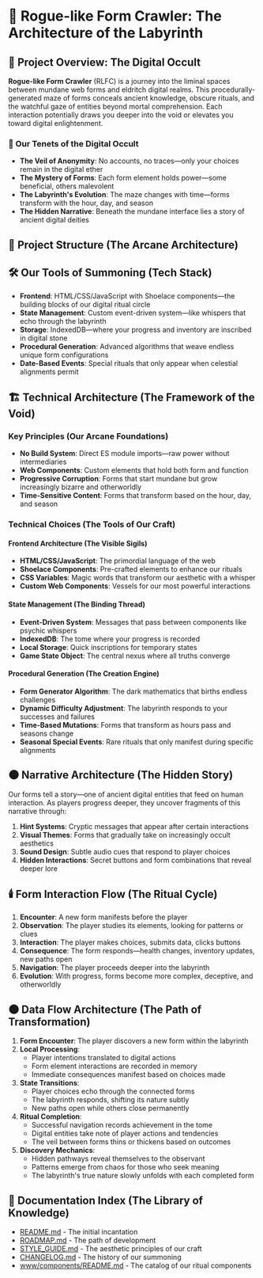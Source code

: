 # 🔮 Rogue-like Form Crawler: The Architecture of the Labyrinth

## 📝 Project Overview: The Digital Occult

**Rogue-like Form Crawler** (RLFC) is a journey into the liminal spaces between mundane web forms and eldritch digital realms. This procedurally-generated maze of forms conceals ancient knowledge, obscure rituals, and the watchful gaze of entities beyond mortal comprehension. Each interaction potentially draws you deeper into the void or elevates you toward digital enlightenment.

### 🧠 Our Tenets of the Digital Occult

-   **The Veil of Anonymity**: No accounts, no traces—only your choices remain in the digital ether
-   **The Mystery of Forms**: Each form element holds power—some beneficial, others malevolent
-   **The Labyrinth's Evolution**: The maze changes with time—forms transform with the hour, day, and season
-   **The Hidden Narrative**: Beneath the mundane interface lies a story of ancient digital deities

## 📐 Project Structure (The Arcane Architecture)

## 🛠️ Our Tools of Summoning (Tech Stack)

-   **Frontend**: HTML/CSS/JavaScript with Shoelace components—the building blocks of our digital ritual circle
-   **State Management**: Custom event-driven system—like whispers that echo through the labyrinth
-   **Storage**: IndexedDB—where your progress and inventory are inscribed in digital stone
-   **Procedural Generation**: Advanced algorithms that weave endless unique form configurations
-   **Date-Based Events**: Special rituals that only appear when celestial alignments permit

## 🏗️ Technical Architecture (The Framework of the Void)

### Key Principles (Our Arcane Foundations)

-   **No Build System**: Direct ES module imports—raw power without intermediaries
-   **Web Components**: Custom elements that hold both form and function
-   **Progressive Corruption**: Forms that start mundane but grow increasingly bizarre and otherworldly
-   **Time-Sensitive Content**: Forms that transform based on the hour, day, and season

### Technical Choices (The Tools of Our Craft)

#### Frontend Architecture (The Visible Sigils)

-   **HTML/CSS/JavaScript**: The primordial language of the web
-   **Shoelace Components**: Pre-crafted elements to enhance our rituals
-   **CSS Variables**: Magic words that transform our aesthetic with a whisper
-   **Custom Web Components**: Vessels for our most powerful interactions

#### State Management (The Binding Thread)

-   **Event-Driven System**: Messages that pass between components like psychic whispers
-   **IndexedDB**: The tome where your progress is recorded
-   **Local Storage**: Quick inscriptions for temporary states
-   **Game State Object**: The central nexus where all truths converge

#### Procedural Generation (The Creation Engine)

-   **Form Generator Algorithm**: The dark mathematics that births endless challenges
-   **Dynamic Difficulty Adjustment**: The labyrinth responds to your successes and failures
-   **Time-Based Mutations**: Forms that transform as hours pass and seasons change
-   **Seasonal Special Events**: Rare rituals that only manifest during specific alignments

## 🌑 Narrative Architecture (The Hidden Story)

Our forms tell a story—one of ancient digital entities that feed on human interaction. As players progress deeper, they uncover fragments of this narrative through:

1. **Hint Systems**: Cryptic messages that appear after certain interactions
2. **Visual Themes**: Forms that gradually take on increasingly occult aesthetics
3. **Sound Design**: Subtle audio cues that respond to player choices
4. **Hidden Interactions**: Secret buttons and form combinations that reveal deeper lore

## 🕯️ Form Interaction Flow (The Ritual Cycle)

1. **Encounter**: A new form manifests before the player
2. **Observation**: The player studies its elements, looking for patterns or clues
3. **Interaction**: The player makes choices, submits data, clicks buttons
4. **Consequence**: The form responds—health changes, inventory updates, new paths open
5. **Navigation**: The player proceeds deeper into the labyrinth
6. **Evolution**: With progress, forms become more complex, deceptive, and otherworldly

## 🌑 Data Flow Architecture (The Path of Transformation)

1. **Form Encounter**: The player discovers a new form within the labyrinth
2. **Local Processing**:
    - Player intentions translated to digital actions
    - Form element interactions are recorded in memory
    - Immediate consequences manifest based on choices made
3. **State Transitions**:
    - Player choices echo through the connected forms
    - The labyrinth responds, shifting its nature subtly
    - New paths open while others close permanently
4. **Ritual Completion**:
    - Successful navigation records achievement in the tome
    - Digital entities take note of player actions and tendencies
    - The veil between forms thins or thickens based on outcomes
5. **Discovery Mechanics**:
    - Hidden pathways reveal themselves to the observant
    - Patterns emerge from chaos for those who seek meaning
    - The labyrinth's true nature slowly unfolds with each completed form

## 📄 Documentation Index (The Library of Knowledge)

-   [README.md](README.md) - The initial incantation
-   [ROADMAP.md](ROADMAP.md) - The path of development
-   [STYLE_GUIDE.md](STYLE_GUIDE.md) - The aesthetic principles of our craft
-   [CHANGELOG.md](CHANGELOG.md) - The history of our summoning
-   [www/components/README.md](www/components/README.md) - The catalog of our ritual components
